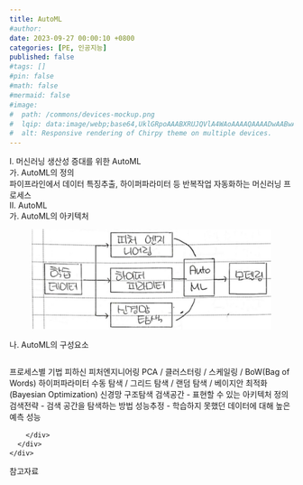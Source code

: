 ```yaml
---
title: AutoML
#author: 
date: 2023-09-27 00:00:10 +0800
categories: [PE, 인공지능]
published: false
#tags: []
#pin: false
#math: false
#mermaid: false
#image:
#  path: /commons/devices-mockup.png
#  lqip: data:image/webp;base64,UklGRpoAAABXRUJQVlA4WAoAAAAQAAAADwAABwAAQUxQSDIAAAARL0AmbZurmr57yyIiqE8oiG0bejIYEQTgqiDA9vqnsUSI6H+oAERp2HZ65qP/VIAWAFZQOCBCAAAA8AEAnQEqEAAIAAVAfCWkAALp8sF8rgRgAP7o9FDvMCkMde9PK7euH5M1m6VWoDXf2FkP3BqV0ZYbO6NA/VFIAAAA
#  alt: Responsive rendering of Chirpy theme on multiple devices.
---
```


<div class="post-wrap">
  <div class="para">
    <div class="para-title">
      I. 머신러닝 생산성 증대를 위한 AutoML
    </div>
    <div class="para-cntnt">
      <div class="para">
        <div class="para-title">
          가. AutoML의 정의
        </div>
        <div class="para-cntnt">
            파이프라인에서 데이터 특징추출, 하이퍼파라미터 등 반복작업 자동화하는 머신러닝 프로세스
        </div>
      </div>
    </div>
  </div>
  
  <div class="para">
    <div class="para-title">
      II. AutoML
    </div>
    <div class="para-cntnt">
      <div class="para">
        <div class="para-title">
          가. AutoML의 아키텍처
        </div>
        <div class="para-cntnt">
          <figure class="post-figure">
            <img src="/assets/img/posts/AutoML.png" alt="AutoML">
<!--            <figcaption>Source: Unveiling the Metaverse: Exploring Emerging Trends, Multifaceted Perspectives, and Future Challenges</figcaption>-->
          </figure>
        </div>
      </div>
      <div class="para">
        <div class="para-title">
          나. AutoML의 구성요소
        </div>
        <div class="para-cntnt">
          <table class="post-table">
          </table>
          프로세스별 기법 피하신
  피처엔지니어링
    PCA / 클러스터링 / 스케일링 / BoW(Bag of Words)
  하이퍼파라미터
    수동 탐색 / 그리드 탐색 / 랜덤 탐색 / 베이지안 최적화 (Bayesian Optimization)
  신경망 구조탐색
    검색공간 - 표현할 수 있는 아키텍처 정의
    검색전략 - 검색 공간을 탐색하는 방법
    성능추정 - 학습하지 못했던 데이터에 대해 높은 예측 성능

        </div>
      </div>
    </div>
  </div>

  <div class="refr-wrap">
    <div class="refr-title">
        참고자료
    </div>
    <ol class="refr-list">
    <!--    <li>(나현식, 최대선) <a target="_blank" href="https://scienceon.kisti.re.kr/commons/util/originalView.do?cn=JAKO202225948430499&oCn=JAKO202225948430499&dbt=JAKO&journal=NJOU00291864">메타버스 보안 위협 요소 및 대응 방안 검토</a></li>-->
    <!--    <li>(M. Uddin, S. Manickam, H. Ullah, M. Obaidat and A. Dandoush) <a target="_blank" href="https://ieeexplore.ieee.org/abstract/document/10138386">Unveiling the Metaverse: Exploring Emerging Trends, Multifaceted Perspectives, and Future Challenges</a></li>-->
    </ol>
  </div>
</div>
